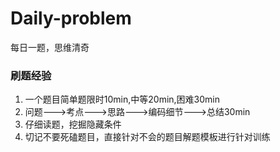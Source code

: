 # Daily-problem
每日一题，思维清奇

### 刷题经验
1. 一个题目简单题限时10min,中等20min,困难30min
2. 问题--->考点--->思路--->编码细节--->总结30min
3. 仔细读题，挖掘隐藏条件
4. 切记不要死磕题目，直接针对不会的题目解题模板进行针对训练